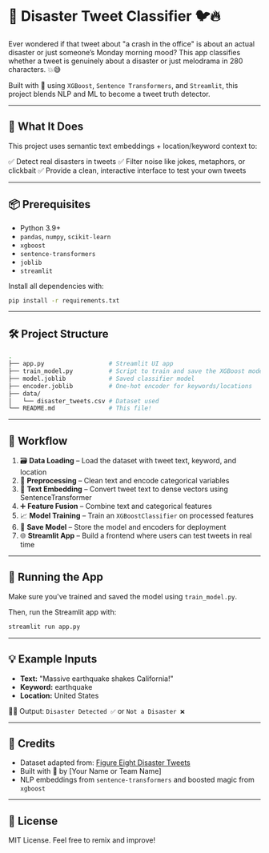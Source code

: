 # 🚨 Disaster Tweet Classifier 🐦🔥

Ever wondered if that tweet about "a crash in the office" is about an actual disaster or just someone’s Monday morning mood? This app classifies whether a tweet is genuinely about a disaster or just melodrama in 280 characters. 💥😅

Built with 💖 using `XGBoost`, `Sentence Transformers`, and `Streamlit`, this project blends NLP and ML to become a tweet truth detector.

---

## 🧠 What It Does

This project uses semantic text embeddings + location/keyword context to:

✅ Detect real disasters in tweets
✅ Filter noise like jokes, metaphors, or clickbait
✅ Provide a clean, interactive interface to test your own tweets

---

## 📦 Prerequisites

* Python 3.9+
* `pandas`, `numpy`, `scikit-learn`
* `xgboost`
* `sentence-transformers`
* `joblib`
* `streamlit`

Install all dependencies with:

```bash
pip install -r requirements.txt
```

---

## 🛠️ Project Structure

```bash
.
├── app.py                  # Streamlit UI app
├── train_model.py          # Script to train and save the XGBoost model
├── model.joblib            # Saved classifier model
├── encoder.joblib          # One-hot encoder for keywords/locations
├── data/
│   └── disaster_tweets.csv # Dataset used
└── README.md               # This file!
```

---

## 🧭 Workflow

1. 🗃️ **Data Loading** – Load the dataset with tweet text, keyword, and location
2. 🧼 **Preprocessing** – Clean text and encode categorical variables
3. 🧠 **Text Embedding** – Convert tweet text to dense vectors using SentenceTransformer
4. ➕ **Feature Fusion** – Combine text and categorical features
5. 📈 **Model Training** – Train an `XGBoostClassifier` on processed features
6. 💾 **Save Model** – Store the model and encoders for deployment
7. 🌐 **Streamlit App** – Build a frontend where users can test tweets in real time

---

## 🚀 Running the App

Make sure you've trained and saved the model using `train_model.py`.

Then, run the Streamlit app with:

```bash
streamlit run app.py
```

---

## 💡 Example Inputs

* **Text:** "Massive earthquake shakes California!"
* **Keyword:** earthquake
* **Location:** United States

🧙‍♂️ Output: `Disaster Detected ✅` or `Not a Disaster ❌`

---

## 👏 Credits

* Dataset adapted from: [Figure Eight Disaster Tweets](https://www.figure-eight.com/data-for-everyone/)
* Built with 🤖 by \[Your Name or Team Name]
* NLP embeddings from `sentence-transformers` and boosted magic from `xgboost`

---

## 📜 License

MIT License. Feel free to remix and improve!
